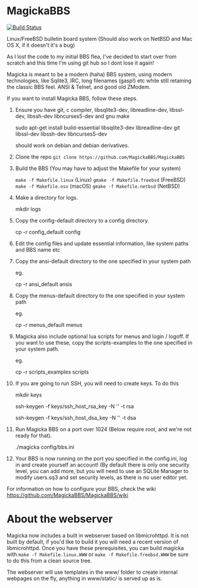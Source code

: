 # MagickaBBS

[![Build Status](https://build.magickabbs.com/buildStatus/icon?job=MagickaBBS-Linux)](https://build.magickabbs.com/job/MagickaBBS-Linux)

Linux/FreeBSD bulletin board system (Should also work on NetBSD and Mac OS X, if it doesn't it's a bug)

As I lost the code to my initial BBS flea, I've decided to start over from scratch and this time I'm using git hub so I dont
lose it again!

Magicka is meant to be a modern (haha) BBS system, using modern technologies, like Sqlite3, IRC, long filenames (gasp!) etc
while still retaining the classic BBS feel. ANSI & Telnet, and good old ZModem.

If you want to install Magicka BBS, follow these steps.

1. Ensure you have git, c compiler, libsqlite3-dev, libreadline-dev, libssl-dev, libssh-dev libncurses5-dev and gnu make

    sudo apt-get install build-essential libsqlite3-dev libreadline-dev git libssl-dev libssh-dev libncurses5-dev

   should work on debian and debian derivatives.
2. Clone the repo `git clone https://github.com/MagickaBBS/MagickaBBS`

3. Build the BBS (You may have to adjust the Makefile for your system)

   `make -f Makefile.linux` (Linux) `gmake -f Makefile.freebsd` (FreeBSD) `make -f Makefile.osx` (macOS) `gmake -f Makefile.netbsd` (NetBSD)

4. Make a directory for logs.

	mkdir logs

5. Copy the config-default directory to a config directory.

    cp -r config_default config

6. Edit the config files and update essential information, like system paths and BBS name etc
7. Copy the ansi-default directory to the one specified in your system path

   eg.

    cp -r ansi_default ansis

8. Copy the menus-default directory to the one specified in your system path

   eg.

    cp -r menus_default menus

9. Magicka also include optional lua scripts for menus and login / logoff. If you want to use these, copy
the scripts-examples to the one specified in your system path.

   eg.
   
    cp -r scripts_examples scripts

10. If you are going to run SSH, you will need to create keys. To do this

    mkdir keys

	ssh-keygen -f keys/ssh_host_rsa_key -N '' -t rsa
	
	ssh-keygen -f keys/ssh_host_dsa_key -N '' -t dsa

11. Run Magicka BBS on a port over 1024 (Below require root, and we're not ready for that).

    ./magicka config/bbs.ini

12. Your BBS is now running on the port you specified in the config.ini, log in and create yourself an account! (By default there is only one security level, you can add more,
but you will need to use an SQLite Manager to modify users.sq3 and set security levels, as there is no user editor yet.

For information on how to configure your BBS, check the wiki https://github.com/MagickaBBS/MagickaBBS/wiki

# About the webserver

Magicka now includes a built in webserver based on libmicrohttpd. It is not built by default, if you'd like to build it you will
need a recent version of libmicrohttpd. Once you have these prerequisites, you can build magicka with `make -f Makefile.linux.WWW` 
or `make -f Makefile.freebsd.WWW` be sure to do this from a clean source tree.

The webserver will use templates in the www/ folder to create internal webpages on the fly, anything in www/static/ is served up as is.


